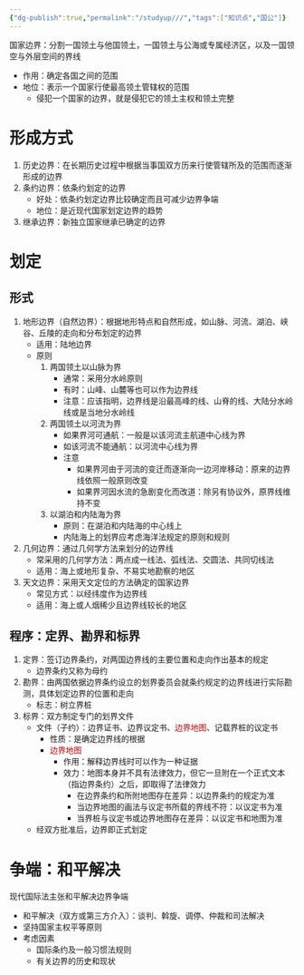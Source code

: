 ```yaml
---
{"dg-publish":true,"permalink":"/studyup///","tags":["知识点","国公"]}
---
```


国家边界：分割一国领土与他国领土，一国领土与公海或专属经济区，以及一国领空与外层空间的界线
- 作用：确定各国之间的范围
- 地位：表示一个国家行使最高领土管辖权的范围
	- 侵犯一个国家的边界，就是侵犯它的领土主权和领土完整
# 形成方式
1. 历史边界：在长期历史过程中根据当事国双方历来行使管辖所及的范围而逐渐形成的边界
2. 条约边界：依条约划定的边界
	- 好处：依条约划定边界比较确定而且可减少边界争端
	- 地位：是近现代国家划定边界的趋势
3. 继承边界：新独立国家继承已确定的边界
# 划定
## 形式
1. 地形边界（自然边界）：根据地形特点和自然形成，如山脉、河流、湖泊、峡谷、丘陵的走向和分布划定的边界
	- 适用：陆地边界
	- 原则
		1. 两国领土以山脉为界
			- 通常：采用分水岭原则
			- 有时：山峰、山麓等也可以作为边界线
			- 注意：应该指明，边界线是沿最高峰的线、山脊的线、大陆分水岭线或是当地分水岭线
		2. 两国领土以河流为界
			- 如果界河可通航：一般是以该河流主航道中心线为界
			- 如该河流不能通航：以河流中心线为界
			- 注意
				- 如果界河由于河流的变迁而逐渐向一边河岸移动：原来的边界线依照一般原则改变
				- 如果界河因水流的急剧变化而改道：除另有协议外，原界线维持不变
		3. 以湖泊和内陆海为界
			- 原则：在湖泊和内陆海的中心线上
			- 内陆海上的划界应考虑海洋法规定的原则和规则
2. 几何边界：通过几何学方法来划分的边界线
	- 常采用的几何学方法：两点成一线法、弧线法、交圆法、共同切线法
	- 适用：海上或地形复杂、不易实地勘察的地区
3. 天文边界：采用天文定位的方法确定的国家边界
	- 常见方式：以经纬度作为边界线
	- 适用：海上或人烟稀少且边界线较长的地区
## 程序：定界、勘界和标界
1. 定界：签订边界条约，对两国边界线的主要位置和走向作出基本的规定
	- 边界条约又称为母约
2. 勘界：由两国依据边界条约设立的划界委员会就条约规定的边界线进行实际勘测，具体划定边界的位置和走向
	- 标志：树立界桩
3. 标界：双方制定专门的划界文件
	- 文件（子约）：边界证书、边界议定书、<font color="#c00000">边界地图</font>、记载界桩的议定书
		- 性质：是确定边界线的根据
		- <font color="#c00000">边界地图</font>
			- 作用：解释边界线时可以作为一种证据
			- 效力：地图本身并不具有法律效力，但它一旦附在一个正式文本（指边界条约）之后，即取得了法律效力
				- 在边界条约和所附地图存在差异：以边界条约的规定为准
				- 当边界地图的画法与议定书所载的界线不符：以议定书为准
				- 当界桩与议定书或边界地图存在差异：以议定书和地图为准
	- 经双方批准后，边界即正式划定
# 争端：和平解决
现代国际法主张和平解决边界争端
- 和平解决（双方或第三方介入）：谈判、斡旋、调停、仲裁和司法解决
- 坚持国家主权平等原则
- 考虑因素
	- 国际条约及一般习惯法规则
	- 有关边界的历史和现状